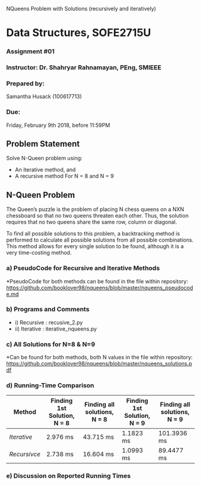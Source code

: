 NQueens Problem with Solutions (recursively and iteratively)

# Data Structures, SOFE2715U
### Assignment #01

### Instructor: Dr. Shahryar Rahnamayan, PEng, SMIEEE

### Prepared by:
Samantha Husack (100617713)

### Due: 
Friday, February 9th 2018, before 11:59PM

## Problem Statement
Solve N-Queen problem using:
* An iterative method, and
* A recursive method
For N = 8 and N = 9

## N-Queen Problem
The Queen’s puzzle is the problem of placing N chess queens on a NXN chessboard so that no two queens threaten each other. Thus, the solution requires that no two queens share the same row, column or diagonal.

To find all possible solutions to this problem, a backtracking method is performed to calculate all possible solutions from all possible combinations. This method allows for every single solution to be found, although it is a very time-costing method. 


### a) PseudoCode for Recursive and Iterative Methods
*PseudoCode for both methods can be found in the file within repository: https://github.com/booklover98/nqueens/blob/master/nqueens_pseudocode.md

### b) Programs and Comments
 * i) Recursive : recusive_2.py
 * ii) Iterative : iterative_nqueens.py

### c) All Solutions for N=8 & N=9
*Can be found for both methods, both N values in the file within repository: https://github.com/booklover98/nqueens/blob/master/nqueens_solutions.pdf

### d) Running-Time Comparison

Method | Finding 1st Solution, N = 8 |Finding all solutions, N = 8 |Finding 1st Solution, N = 9 |Finding all solutions, N = 9 |
------------ |------------ |------------ |------------ |------------ |
*Iterative* | 2.976 ms | 43.715 ms | 1.1823 ms | 101.3936 ms|
*Recursivce* | 2.738 ms | 16.604 ms | 1.0993 ms | 89.4477 ms|

### e) Discussion on Reported Running Times


